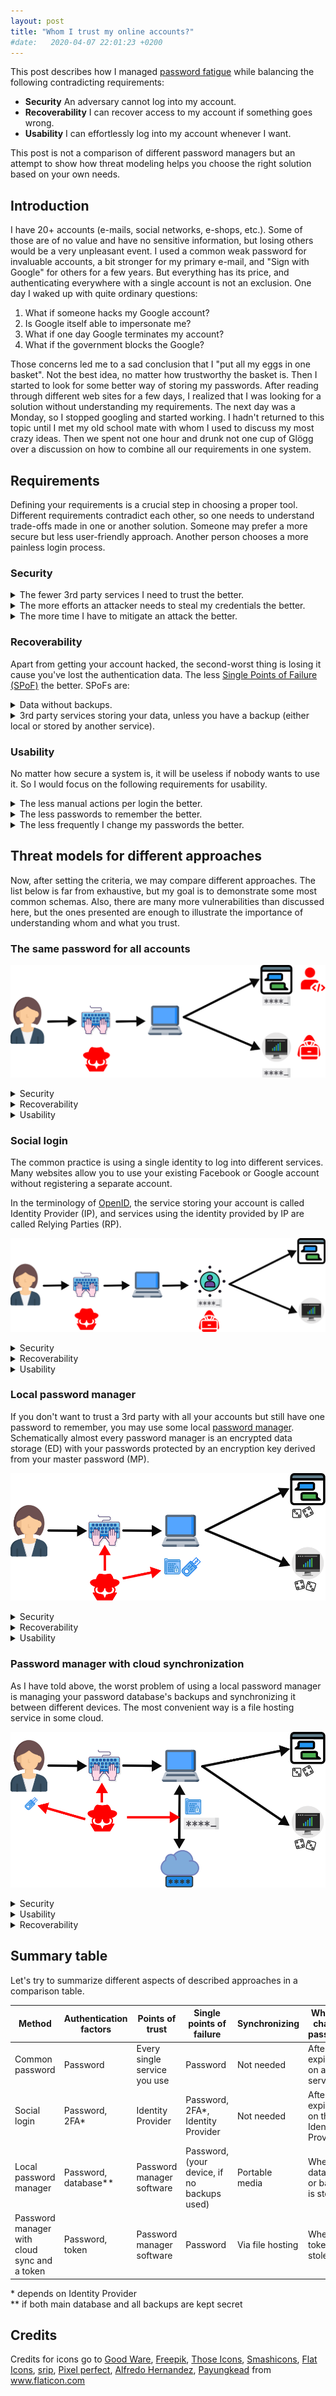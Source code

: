```yaml
---
layout: post
title: "Whom I trust my online accounts?"
#date:   2020-04-07 22:01:23 +0200
---
```

This post describes how I managed [password fatigue](https://en.wikipedia.org/wiki/Password_fatigue) while balancing the following contradicting requirements:
- **Security** An adversary cannot log into my account.
- **Recoverability** I can recover access to my account if something goes wrong.
- **Usability** I can effortlessly log into my account whenever I want.

This post is not a comparison of different password managers but an attempt to show how threat modeling helps you choose the right solution based on your own needs.

## Introduction
I have 20+ accounts (e-mails, social networks, e-shops, etc.). Some of those are of no value and have no sensitive information, but losing others would be a very unpleasant event.
I used a common weak password for invaluable accounts, a bit stronger for my primary e-mail, and "Sign with Google" for others for a few years. But everything has its price, and authenticating everywhere with a single account is not an exclusion. One day I waked up with quite ordinary questions:
1. What if someone hacks my Google account?
2. Is Google itself able to impersonate me?
3. What if one day Google terminates my account?
4. What if the government blocks the Google?

Those concerns led me to a sad conclusion that I "put all my eggs in one basket". Not the best idea, no matter how trustworthy the basket is.
Then I started to look for some better way of storing my passwords. After reading through different web sites for a few days, I realized that I was looking for a solution without understanding my requirements. The next day was a Monday, so I stopped googling and started working. I hadn't returned to this topic until I met my old school mate with whom I used to discuss my most crazy ideas. Then we spent not one hour and drunk not one cup of Glögg over a discussion on how to combine all our requirements in one system. 

## Requirements
Defining your requirements is a crucial step in choosing a proper tool. Different requirements contradict each other, so one needs to understand trade-offs made in one or another solution. Someone may prefer a more secure but less user-friendly approach. Another person chooses a more painless login process.

### Security
<details><summary>The fewer 3rd party services I need to trust the better.</summary>

Every new service adds its problems - security vulnerabilities, human mistakes, insider attacks, etc. Unless you use client-side encryption, every service has a technical possibility to access your data.
</details>

<details> 
<summary>The more efforts an attacker needs to steal my credentials the better.</summary>

A common way to improve security is adding another factor of authentication. One of the benefits of a properly designed [multi-factor authentication][MFA] is that every factor requires a different kind of attack. The same as securing your car with a steering wheel lock and an electronic immobilizer, so a thief should be able to both crack the electronic code and lock-pick the wheel lock. 

Ideally, all factors should be orthogonal to each other, so breaching one doesn't compromise others. Let's demonstrate it with simple diagrams below.
![Entagled MFA](/assets/mfa.svg)

Here we assume a classical scheme of 2FA with a password and one-time verification codes sent in SMS. Blue and yellow figures represent attacks on a password and SMS. If the password can be reset via phone, those two factors are no longer orthogonal, as a successful breach of the SMS factor compromises the password.

By the way, I wouldn't recommend SMS as an authentication factor in any schema because of known [attacks][SS7] on SS7 protocol and SIM swap [crimes][SIM]. Authentication apps provide much better security and at least comparable usability.
</details>

<details><summary>The more time I have to mitigate an attack the better.</summary>

Let's use a simple analogy of a door with two independent locks. If you came home and found one lock is lock-picked while the second one is intact, you know that someone has tried to break in your home. Although the door is still locked, you need to replace the broken lock to restore "two locks" security.

The same goes for information security. Whenever you receive an SMS with a one-time code for a login attempt you have never made, you need to assume your password is compromised. It is better to change it immediately.
</details>

### Recoverability
Apart from getting your account hacked, the second-worst thing is losing it cause you've lost the authentication data.
The less [Single Points of Failure (SPoF)][SPoF] the better. SPoFs are:
<details><summary>Data without backups.</summary>

It includes passwords stored in your brain.
</details>

<details><summary>3rd party services storing your data, unless you have a backup (either local or stored by another service).</summary>

Giants like Google, Facebook, Twitter, and others may appear reliable enough to use them alone as a single account for all your favorite e-shops, online cinemas, etc. The problem arises when your account has been permanently deleted, or you disagree with new Terms of Service, or the service itself has been blocked in your country, etc.
</details>

### Usability
No matter how secure a system is, it will be useless if nobody wants to use it. So I would focus on the following requirements for usability.
<details><summary>The less manual actions per login the better.</summary>

If a system requires too many actions to log in, i.e., type a password, then retype a code from SMS, and scan user's fingerprint, it may be very secure, but I bet you wouldn't use such a system for every online account. For banking maybe, but not for a local newspaper.
</details>

<details><summary>The less passwords to remember the better.</summary>

Passwords are a useful security tool but have a nasty little drawback. A strong password is very long, at least, and most times hard to remember. Also, passwords must be unique, so it's unlikely one would like to remember more than 1-3 strong passwords.
</details>

<details><summary>The less frequently I change my passwords the better.</summary>

Even decent passwords may be cracked if an attacker has managed to steal password hashes from an attacked system. The time needed to guess a password depends on the password strength. You may refer either to [Password strength][passwords] article on Wikipedia or NIST publication [Electronic Authentication Guideline][NIST_EAG] for more details on this topic.

For our goals, the simple rule is "a long password gives you more time to change it after compromising the password's hash". The problem is the detection of hash compromising. For regular online services, you may assume that someone steals databases immediately after every password change, cause a database administrator can download the database. It is the reason why some services force you to change passwords regularly.

What could really help here is an alarm that someone has just stolen your data. It allows you to change passwords not regularly, but only after an incident.
</details>

## Threat models for different approaches
Now, after setting the criteria, we may compare different approaches. The list below is far from exhaustive, but my goal is to demonstrate some most common schemas. Also, there are many more vulnerabilities than discussed here, but the ones presented are enough to illustrate the importance of understanding whom and what you trust.

### The same password for all accounts
  ![The easiest way](/assets/same_password.svg)

<details><summary>Security</summary>
  
We have three threats there:
  - someone may steal your password when you enter it (either peeking over the shoulder, hijacking your Bluetooth keyboard, etc.).
  - someone may hack one of the services you use and extract your password.
  - a service itself may have malicious intents and steal your password.

  Hacking any of your accounts puts all of them at risk. Not good at all.
</details>

<details><summary>Recoverability</summary>

Recoverability is quite good cause you don't need anything but your password to log into any of your accounts.
</details>

<details><summary>Usability</summary>

Usability is a bit more tricky for this case:
  - you only need to remember (and type) the single password, which is very good.
  - but different services may have different password policies. If you have a password like "123qwerty!{}" and want to register on a service requiring a password to have at least one capital letter, you need to change your password on ALL other services.
  - whenever your password expires on one service, you need to change it in all others too.

  Two other aspects are quite good. 
  - You only need to remember a single password, given the assumption you have chosen one satisfying every website's needs, like being at least X characters long, having a small letter, a capital letter, and a digit, etc. The downside is changing the password for every account once expired. If you use a service with a very paranoid expiration time, like 90 days, it may become a real headache.
  - The password is "stored" in your head, and online services are independent of each other. So your brain is the only SPoF. While losing access to all your accounts after a car accident is bad, it isn't the worst problem.
</details>

### Social login
The common practice is using a single identity to log into different services. Many websites allow you to use your existing Facebook or Google account without registering a separate account.

  In the terminology of [OpenID](https://en.wikipedia.org/wiki/OpenID), the service storing your account is called Identity Provider (IP), and services using the identity provided by IP are called Relying Parties (RP).

  ![Social login](/assets/social_login.svg)

<details><summary>Security</summary>

  Although this schema has a much smaller attack surface than the previous one, some threats still exist:
  - someone may steal your password when you enter it. This treat may be significantly reduced using good practices like [two-factor authentication][MFA].
  - someone may hack your account on IP and log into RP.
  - IP itself may impersonate you.
</details>

<details><summary>Recoverability</summary>

  The biggest problem of using a single IP to log into every service is your dependency on the IP. If the IP has technical issues, blocks your account, goes bankrupt, or gets blocked by authorities, you can't use any RP. It means your identity provider is your SPoF now.

  In other words, you trust your IP with all your online accounts.
</details>

<details><summary>Usability</summary>

  From a usability perspective, this schema is even better than using the same password everywhere. You still need to remember only one password (and provide the 2FA if used), but password changing occurs rarer and is not so painful.
</details>

### Local password manager
  If you don't want to trust a 3rd party with all your accounts but still have one password to remember, you may use some local [password manager](https://en.wikipedia.org/wiki/Password_manager). Schematically almost every password manager is an encrypted data storage (ED) with your passwords protected by an encryption key derived from your master password (MP).

  ![local manager](/assets/local_manager.svg)

<details><summary>Security</summary>

  Threats:
  - someone may steal your master password when you enter it AND your encrypted data. There may be many ways of stealing your data depends on how you manage it. Some ways are:
    - directly steal it from your device.
    - steal it from backup if you have any.
    - in case you use synchronize database on different devices, i.e., on a home computer and an office one, an attacker may steal the data from the synchronization media (USB stick, file-hosting, e-mail, etc.)

  The overall security resembles two-factor authentication with factors of knowledge (your master password) and possession (encrypted storage). The advantage is not trusting an external Identity Provider anymore.
</details>

<details><summary>Recoverability</summary>
  You need reliable backups. If you lost your password database, all your passwords stored there are lost as well. So unless you regularly backup your data, your database is SPoF.
</details>

<details><summary>Usability</summary>
  
  - The login process may be fairly simple, like typing your master password into the password manager and then copy (usually via copy-paste procedure) the unique password into a webpage.
  - To use your password manager on another machine, you need to copy encrypted data somehow.
  - If you want to update managed passwords from different devices (i.e., a home desktop and a work laptop), you need to synchronize the password database somehow.

  Unless you use your password manager on a single device and don't do any backups, the usability is not as good. Securing your backups or synchronization channel may be untrivial tasks.
</details>
  
### Password manager with cloud synchronization
As I have told above, the worst problem of using a local password manager is managing your password database's backups and synchronizing it between different devices. The most convenient way is a file hosting service in some cloud.

![cloud manager](/assets/cloud_manager.svg)

<details><summary>Security</summary>

While putting your passwords into a cloud may seem unsafe, it doesn't pose a security risk if you use a password manager with decent encryption. As a potential attacker can't extract your passwords from the database without knowing the master password, you can use whatever cloud service you want.

To be on the safe side, we need to assume that any information put into a 3rd party system on the Internet will be stolen. It means that, while being protected, we lost our 2FA of database possession. As long as you think your strong master password is kept secret, you are fine with this.

But if you want even more security, you may add one more authentication factor, i.e., hardware token. The actual implementation depends on the password manager used. Still, in this article, we may see it as a compound encryption key consisting of your master password and some data stored in the token.

It gives the best security of all described schemas:
- an attacker must have your master password, database, and token at the same time.

- you don't need to trust any 3rd party service.
</details>

<details><summary>Usability</summary>

- you still need to type your password.
- you need to present your token.
</details>

<details><summary>Recoverability</summary>

- If you forgot your master password, there are no ways to recover it.
- You need to have at least two tokens opening your data. It's a good idea to store one at home while bringing the other with you. And sometimes to verify that both tokens are functional.
- If you lose your computer, you can download your database from the cloud.
</details>

## Summary table
Let's try to summarize different aspects of described approaches in a comparison table.

| Method | Authentication factors | Points of trust | Single points of failure | Synchronizing | When to change password |
| ------ | ---------------------- | --------------- | ------------------------ | ------------- | ----------------------- |
| Common password | Password | Every single service you use | Password | Not needed | After expiration on any service |
| Social login | Password, 2FA\* | Identity Provider | Password, 2FA\*, Identity Provider | Not needed | After expiration on the Identity Provider |
| Local password manager | Password, database\*\* | Password manager software | Password, (your device, if no backups used) | Portable media | When database or backup is stolen |
| Password manager with cloud sync and a token | Password, token | Password manager software | Password | Via file hosting | When the token is stolen |  

\* depends on Identity Provider<br>
\*\* if both main database and all backups are kept secret<br>

## Credits
<div>Credits for icons go to
<a href="https://www.flaticon.com/authors/good-ware" title="Good Ware">Good Ware</a>, 
<a href="https://www.flaticon.com/authors/freepik" title="Freepik">Freepik</a>, 
<a href="https://www.flaticon.com/authors/those-icons" title="Those Icons">Those Icons</a>, 
<a href="https://www.flaticon.com/authors/smashicons" title="Smashicons">Smashicons</a>, 
<a href="https://www.flaticon.com/authors/flat-icons" title="Flat Icons">Flat Icons</a>, 
<a href="https://www.flaticon.com/authors/srip" title="srip">srip</a>,
<a href="https://www.flaticon.com/authors/pixel-perfect" title="Pixel perfect">Pixel perfect</a>,
<a href="https://www.flaticon.com/authors/alfredo-hernandez" title="Alfredo Hernandez">Alfredo Hernandez</a>, 
<a href="https://www.flaticon.com/authors/payungkead" title="Payungkead">Payungkead</a> 
from <a href="https://www.flaticon.com/" title="Flaticon">www.flaticon.com</a></div>


[MFA]: https://en.wikipedia.org/wiki/Multi-factor_authentication
[SPoF]: https://en.wikipedia.org/wiki/Single_point_of_failure
[SS7]: https://www.theregister.co.uk/2017/05/03/hackers_fire_up_ss7_flaw/
[SIM]: https://www.wired.com/story/sim-swap-attack-defend-phone/
[passwords]: https://en.wikipedia.org/wiki/Password_strength
[NIST_EAG]: https://web.archive.org/web/20040712152833/http://csrc.nist.gov/publications/nistpubs/800-63/SP800-63v6_3_3.pdf
